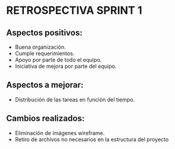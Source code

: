 # RETROSPECTIVA SPRINT 1

## Aspectos positivos:
- Buena organización.
- Cumple requerimientos.
- Apoyo por parte de todo el equipo.
- Iniciativa de mejora por parte del equipo.

## Aspectos a mejorar:
- Distribución de las tareas en función del tiempo.

## Cambios realizados:
- Eliminación de imágenes wireframe.
- Retiro de archivos no necesarios en la estructura del proyecto



